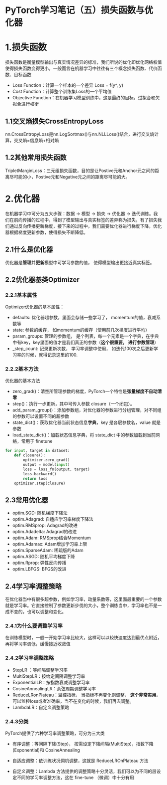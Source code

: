 # PyTorch学习笔记（五）损失函数与优化器


# 1.损失函数

损失函数是衡量模型输出与真实情况差异的标准，我们所说的优化即优化网络权值使得损失函数变得更小，一般而言在机器学习中往往有三个概念损失函数、代价函数、目标函数

- Loss Function：计算一个样本的一个差异 Loss = f(y^, y)
- Cost Function：计算整个训练集Loss的一个平均值
- Objective Function：在机器学习模型训练中，这是最终的目标，过拟合和欠拟合进行权衡

## 1.1交叉熵损失CrossEntropyLoss

nn.CrossEntropyLoss是nn.LogSortmax()与nn.NLLLoss()结合，进行交叉熵计算，交叉熵=信息熵+相对熵

## 1.2其他常用损失函数

TripletMarginLoss：三元组损失函数，目的是让Postive元和Anchor元之间的距离尽可能的小，Postive元和Negative元之间的距离尽可能的大。

# 2.优化器

在机器学习中可分为五大步骤：数据 -> 模型 -> 损失 -> 优化器 -> 迭代训练。我们在前向传播的过程中，得到了模型输出与真实标签的差异称为损失，有了损失我们通过反向传播更新梯度，接下来的过程中，我们需要优化器进行梯度下降，优化器根据梯度更新参数，使得损失不断降低。

## 2.1什么是优化器

优化器是**管理**并**更新**模型中可学习参数的值， 使得模型输出更接近真实标签。

## 2.2优化器基类Optimizer

### 2.2.1基本属性

Optimizer优化器的基本属性：

- defaults: 优化器超参数，里面会存储一些学习了， momentum的值，衰减系数等
- state: 参数的缓存， 如momentum的缓存（使用前几次梯度进行平均）
- param_groups: 管理的参数组， 是个列表，每一个元素是一个字典，在字典中有key，key里面的值才是我们真正的参数（**这个很重要， 进行参数管理**）
- _step_count: 记录更新次数， 学习率调整中使用， 如迭代100次之后更新学习率的时候，就得记录这里的100.

### 2.2.2基本方法

优化器的基本方法

- zero_grad()：清空所管理参数的梯度，PyTorch一个特性是**张量梯度不自动清零**
- step()：执行一步更新，其中可传入参数 closure（一个闭包）。
- add_param_group()：添加参数组，对优化器的参数进行分组管理，对不同组的参数可以设置不同的超参数
- state_dict()：获取优化器当前状态信息**字典**，key 是各层参数名，value 就是参数
- load_state_dict()：加载状态信息字典，将 state_dict 中的参数加载到当前网络，常用于 finetune

```python
for input, target in dataset: 
	def closure(): 
		optimizer.zero_grad() 
		output = model(input) 
		loss = loss_fn(output, target) 
		loss.backward() 
		return loss
    optimizer.step(closure)
```

## 2.3常用优化器

- optim.SGD: 随机梯度下降法
- optim.Adagrad: 自适应学习率梯度下降法
- optim.RMSprop: Adagrad的改进
- optim.Adadelta: Adagrad的改进
- optim.Adam: RMSprop结合Momentum
- optim.Adamax: Adam增加学习率上限
- optim.SparseAdam: 稀疏版的Adam
- optim.ASGD: 随机平均梯度下降
- optim.Rprop: 弹性反向传播
- optim.LBFGS: BFGS的改进

## 2.4学习率调整策略

在优化器当中有很多超参数，例如学习率，动量系数等，这里面最重要的一个参数就是学习率。它直接控制了参数更新步伐的大小，整个训练当中，学习率也不是一成不变的，也可以调整和变化。 

### 2.4.1为什么要调整学习率

在训练模型时，一般一开始学习率比较大，这样可以以较快速度达到最优点附近，再将学习率调低，缓慢接近收敛值

### 2.4.2学习率调整策略

- StepLR ：等间隔调整学习率
- MultiStepLR：按给定间隔调整学习率
- ExponentialLR：按指数衰减调整学习率
- CosineAnnealingLR：余弦周期调整学习率
- ReduceLRonPlateau：监控指标， 当指标不再变化则调整， **这个非常实用**。可以监控loss或者准确率，当不在变化的时候，我们再去调整。
- LambdaLR：自定义调整策略

### 2.4.3分类

PyTorch提供了六种学习率调整策略，可分为三大类

- 有序调整：等间隔下降(Step)， 按需设定下降间隔(MultiStep)，指数下降(Exponential)和 CosineAnnealing

- 自适应调整：依训练状况伺机调整，这就是 ReduceLROnPlateau 方法

- 自定义调整：Lambda 方法提供的调整策略十分灵活，我们可以为不同的层设定不同的学习率调整方法，这在 fine-tune （微调）中十分有用

  












































